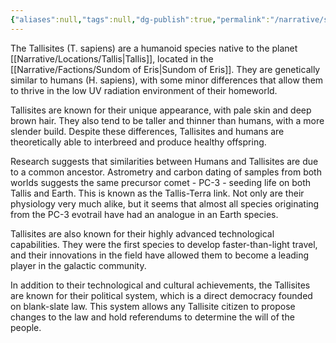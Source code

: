```yaml
---
{"aliases":null,"tags":null,"dg-publish":true,"permalink":"/narrative/species/tallisites/","dgPassFrontmatter":true}
---
```


The Tallisites (T. sapiens) are a humanoid species native to the planet [[Narrative/Locations/Tallis\|Tallis]], located in the [[Narrative/Factions/Sundom of Eris\|Sundom of Eris]]. They are genetically similar to humans (H. sapiens), with some minor differences that allow them to thrive in the low UV radiation environment of their homeworld.

Tallisites are known for their unique appearance, with pale skin and deep brown hair. They also tend to be taller and thinner than humans, with a more slender build. Despite these differences, Tallisites and humans are theoretically able to interbreed and produce healthy offspring.

Research suggests that similarities between Humans and Tallisites are due to a common ancestor. Astrometry and carbon dating of samples from both worlds suggests the same precursor comet - PC-3 - seeding life on both Tallis and Earth. This is known as the Tallis-Terra link. Not only are their physiology very much alike, but it seems that almost all species originating from the PC-3 evotrail have had an analogue in an Earth species.

Tallisites are also known for their highly advanced technological capabilities. They were the first species to develop faster-than-light travel, and their innovations in the field have allowed them to become a leading player in the galactic community.

In addition to their technological and cultural achievements, the Tallisites are known for their political system, which is a direct democracy founded on blank-slate law. This system allows any Tallisite citizen to propose changes to the law and hold referendums to determine the will of the people.